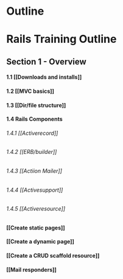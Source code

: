 # Outline

# Rails Training Outline

## Section 1 - Overview

#### 1.1 [[Downloads and installs]]

#### 1.2 [[MVC basics]]

#### 1.3 [[Dir/file structure]]

#### 1.4 Rails Components 
###### 1.4.1 [[Activerecord]]
###### 1.4.2 [[ERB/builder]]
###### 1.4.3 [[Actiion Mailer]]
###### 1.4.4 [[Activesupport]]
###### 1.4.5 [[Activeresource]]


#### [[Create static pages]]

#### [[Create a dynamic page]]

#### [[Create a CRUD scaffold resource]]

#### [[Mail responders]]